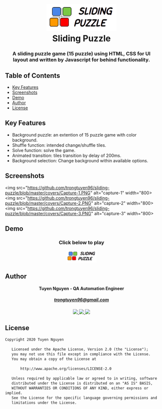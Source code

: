 <h1 align="center">
  <br>
  <a><img src="https://github.com/trongtuyen96/sliding-puzzle/blob/master/images/logo.png" alt="logo"></a>
  <br>
  Sliding Puzzle
  <br>
</h1>

<h3 align="center" style="bold">A sliding puzzle game (15 puzzle) using HTML, CSS for UI layout and written by Javascript for behind functionality.</h3>

## Table of Contents
- [Key Features](#key-features)
- [Screenshots](#screenshots)
- [Demo](#demo)
- [Author](#author)
- [License](#license)

## Key Features
- Background puzzle: an extention of 15 puzzle game with color background.
- Shuffle function: intended change/shuffle tiles.
- Solve function: solve the game.
- Animated transition: tiles transition by delay of 200ms.
- Background selection: Change background within available options.

## Screenshots
<a><img src="https://github.com/trongtuyen96/sliding-puzzle/blob/master/covers/Capture-1.PNG" alt="capture-1" width="800></a>
<a><img src="https://github.com/trongtuyen96/sliding-puzzle/blob/master/covers/Capture-2.PNG" alt="capture-2" width="800></a>
<a><img src="https://github.com/trongtuyen96/sliding-puzzle/blob/master/covers/Capture-3.PNG" alt="capture-3" width="800></a>
  
## Demo
<h3 align="center" style="bold">
  <p>Click below to play</p>
  <a alt="Play the game" href="https://trongtuyen96.github.io/sliding-puzzle">
    <img src="https://github.com/trongtuyen96/sliding-puzzle/blob/master/images/logo.png" alt="logo" width="100">
  </a>
</h3>


## Author
<h4 align="center">
	Tuyen Nguyen - QA Automation Engineer
	</h4>
	<h5 align="center">
	<a href="trongtuyen96@gmail.com">trongtuyen96@gmail.com</a>
	</h5>
<p align="center">
	 <a alt="Github" href="https://github.com/trongtuyen96">
    <img src="https://user-images.githubusercontent.com/25218255/47360756-794c1f00-d6fa-11e8-86fa-7b1c2e4dda92.png" width="50">
  </a>
		 <a alt="LinkedIn" href="https://www.linkedin.com/in/tuyennguyen96/">
    <img src="https://user-images.githubusercontent.com/25218255/47360366-8583ac80-d6f9-11e8-8871-219802a9a162.png" width="50">
  </a>
		 <a alt="Facebook" href="https://www.facebook.com/tuyen.trong.3">
    <img src="https://user-images.githubusercontent.com/25218255/47360363-84eb1600-d6f9-11e8-8029-818481536200.png" width="50">
  </a>
</p>

## License
~~~~
Copyright 2020 Tuyen Nguyen

   Licensed under the Apache License, Version 2.0 (the "License");
   you may not use this file except in compliance with the License.
   You may obtain a copy of the License at

       http://www.apache.org/licenses/LICENSE-2.0

   Unless required by applicable law or agreed to in writing, software
   distributed under the License is distributed on an "AS IS" BASIS,
   WITHOUT WARRANTIES OR CONDITIONS OF ANY KIND, either express or implied.
   See the License for the specific language governing permissions and
   limitations under the License.
~~~~
